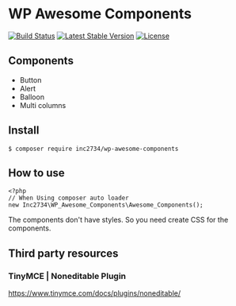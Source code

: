 # WP Awesome Components

[![Build Status](https://travis-ci.org/inc2734/wp-awesome-components.svg?branch=master)](https://travis-ci.org/inc2734/wp-awesome-components)
[![Latest Stable Version](https://poser.pugx.org/inc2734/wp-awesome-components/v/stable)](https://packagist.org/packages/inc2734/wp-awesome-components)
[![License](https://poser.pugx.org/inc2734/wp-awesome-components/license)](https://packagist.org/packages/inc2734/wp-awesome-components)

## Components

* Button
* Alert
* Balloon
* Multi columns

## Install
```
$ composer require inc2734/wp-awesome-components
```

## How to use
```
<?php
// When Using composer auto loader
new Inc2734\WP_Awesome_Components\Awesome_Components();
```

The components don't have styles. So you need create CSS for the components.

## Third party resources
### TinyMCE | Noneditable Plugin
https://www.tinymce.com/docs/plugins/noneditable/
